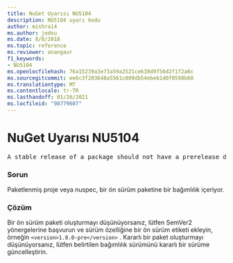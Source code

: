 ```yaml
---
title: NuGet Uyarısı NU5104
description: NU5104 uyarı kodu
author: mishra14
ms.author: jodou
ms.date: 8/8/2018
ms.topic: reference
ms.reviewer: anangaur
f1_keywords:
- NU5104
ms.openlocfilehash: 76a15239a3e73a59a2521ce638d9f56d2f1f2a0c
ms.sourcegitcommit: ee6c3f203648a5561c809db54ebeb1d0f0598b68
ms.translationtype: MT
ms.contentlocale: tr-TR
ms.lasthandoff: 01/26/2021
ms.locfileid: "98779607"
---
```

# <a name="nuget-warning-nu5104"></a>NuGet Uyarısı NU5104
<pre>A stable release of a package should not have a prerelease dependency. Either modify the version spec of dependency "NuGet.Versioning [4.7.0-preview4.5065, )" or update the version field in the nuspec.</pre>

### <a name="issue"></a>Sorun

Paketlenmiş proje veya nuspec, bir ön sürüm paketine bir bağımlılık içeriyor.


### <a name="solution"></a>Çözüm

Bir ön sürüm paketi oluşturmayı düşünüyorsanız, lütfen SemVer2 yönergelerine başvurun ve sürüm özelliğine bir ön sürüm etiketi ekleyin, örneğin `<version>1.0.0-pre</version>` . Kararlı bir paket oluşturmayı düşünüyorsanız, lütfen belirtilen bağımlılık sürümünü kararlı bir sürüme güncelleştirin.

